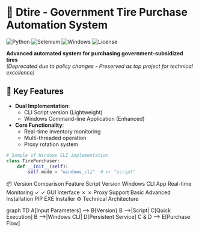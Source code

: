 # 🚗 Dtire - Government Tire Purchase Automation System

![Python](https://img.shields.io/badge/Python-3.8%2B-blue)
![Selenium](https://img.shields.io/badge/Selenium-4.0%2B-orange)
![Windows](https://img.shields.io/badge/Windows-CLI-lightgrey)
![License](https://img.shields.io/badge/License-MIT-green)

**Advanced automated system for purchasing government-subsidized tires**  
*(Deprecated due to policy changes - Preserved as top project for technical excellence)*

## 🌟 Key Features
- **Dual Implementation**:
  - CLI Script version (Lightweight)
  - Windows Command-line Application (Enhanced)
- **Core Functionality**:
  - Real-time inventory monitoring
  - Multi-threaded operation
  - Proxy rotation system

```python
# Sample of Windows CLI implementation
class TirePurchaser:
    def __init__(self):
        self.mode = "windows_cli"  # or "script"
```
📦 Version Comparison
Feature	Script Version	Windows CLI App
Real-time Monitoring	✓	✓
GUI Interface	✗	✗
Proxy Support	Basic	Advanced
Installation	PIP	EXE Installer
⚙️ Technical Architecture

graph TD
    A[Input Parameters] --> B{Version}
    B -->|Script| C[Quick Execution]
    B -->|Windows CLI| D[Persistent Service]
    C & D --> E[Purchase Flow]
    
